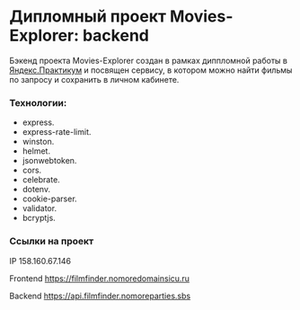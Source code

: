 # Дипломный проект Movies-Explorer: backend
Бэкенд проекта Movies-Explorer создан в рамках диппломной работы в [Яндекс.Практикум](https://praktikum.yandex.ru/) и посвящен сервису, в котором можно найти фильмы по запросу и сохранить в личном кабинете.

### Технологии:
* express.
* express-rate-limit.
* winston.
* helmet.
* jsonwebtoken.
* cors.
* celebrate.
* dotenv.
* cookie-parser.
* validator.
* bcryptjs.

### Ссылки на проект

IP 158.160.67.146

Frontend https://filmfinder.nomoredomainsicu.ru

Backend https://api.filmfinder.nomoreparties.sbs

